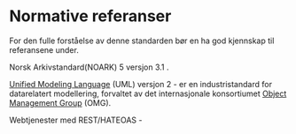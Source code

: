 # Normative referanser 

For den fulle forståelse av denne standarden bør en ha god kjennskap til
referansene under.

Norsk Arkivstandard(NOARK) 5 versjon 3.1
[](https://arkivverket.no/arkivverket/Offentleg-forvalting/Noark/Noark-5/Standarden).

[Unified Modeling Language] (UML) versjon 2 - er en industristandard
for datarelatert modellering, forvaltet av det internasjonale
konsortiumet [Object Management Group] (OMG).

[Unified Modeling Language]: http://www.omg.org/spec/UML/
[Object Management Group]: http://no.wikipedia.org/wiki/Object_Management_Group

Webtjenester med REST/HATEOAS -
[](https://tools.ietf.org/html/draft-kelly-json-hal-07)
